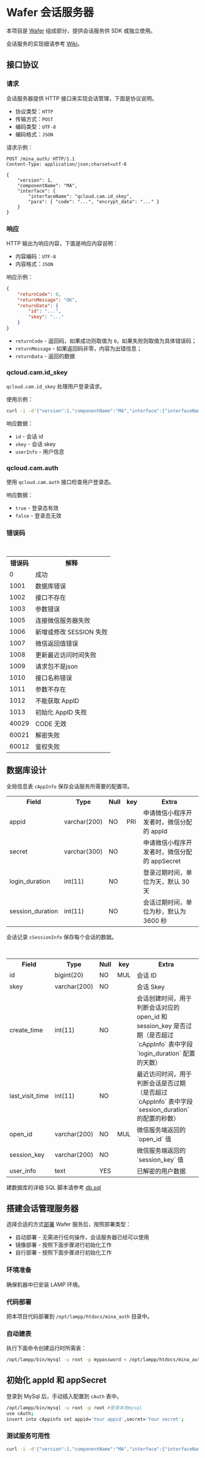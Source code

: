 Wafer 会话服务器
===============

本项目是 [Wafer](https://github.com/tencentyun/wafer) 组成部分，提供会话服务供 SDK 或独立使用。

会话服务的实现细请参考 [Wiki](https://github.com/tencentyun/wafer/wiki/%E4%BC%9A%E8%AF%9D%E6%9C%8D%E5%8A%A1)。


## 接口协议

### 请求

会话服务器提供 HTTP 接口来实现会话管理，下面是协议说明。

* 协议类型：`HTTP`
* 传输方式：`POST`
* 编码类型：`UTF-8`
* 编码格式：`JSON`

请求示例：

```http
POST /mina_auth/ HTTP/1.1
Content-Type: application/json;charset=utf-8

{
    "version": 1,
    "componentName": "MA",
    "interface": {
        "interfaceName": "qcloud.cam.id_skey",
        "para": { "code": "...", "encrypt_data": "..." }
    }
}
```

### 响应

HTTP 输出为响应内容，下面是响应内容说明：

* 内容编码：`UTF-8`
* 内容格式：`JSON`

响应示例：

```json
{
    "returnCode": 0,
    "returnMessage": "OK",
    "returnData": {
        "id": "...",
        "skey": "..."
    }
}
```

* `returnCode` - 返回码，如果成功则取值为 `0`，如果失败则取值为具体错误码；
* `returnMessage` - 如果返回码非零，内容为出错信息；
* `returnData` - 返回的数据

### qcloud.cam.id_skey

`qcloud.cam.id_skey` 处理用户登录请求。

使用示例：

```sh
curl -i -d'{"version":1,"componentName":"MA","interface":{"interfaceName":"qcloud.cam.id_skey","para":{"code":"001EWYiD1CVtKg0jXGjD1e6WiD1EWYiC","encrypt_data":"DNlJKYA0mJ3+RDXD/syznaLVLlaF4drGzeZvJFmjnEKtOAi37kAzC/1tCBr7KqGX8EpiLuWl8qt/kcH9a4LxDC5LQvlRLJlDogTEIwtlT/2jBWBuWwBC3vWFhm7Uuq5AOLZV+xG9UmWPKECDZX9UZpWcPRGQpiY8OOUNBAywVniJv6rC2eADFimdRR2qPiebdC3cry7QAvgvttt1Wk56Nb/1TmIbtJRTay5wb+6AY1H7AT1xPoB6XAXW3RqODXtRR0hZT1s/o5y209Vcc6EBal5QdsbJroXa020ZSD62EnlrOwgYnXy5c8SO+bzNAfRw59SVbI4wUNYz6kJb4NDn+y9dlASRjlt8Rau4xTQS+fZSi8HHUwkwE6RRak3qo8YZ7FWWbN2uwUKgQNlc/MfAfLRcfQw4XUqIdn9lxtRblaY="}}}' http://127.0.0.1/mina_auth/
```

响应数据：

* `id` - 会话 id
* `skey` - 会话 skey
* `userInfo` - 用户信息

### qcloud.cam.auth

使用 `qcloud.cam.auth` 接口检查用户登录态。

响应数据：

* `true` - 登录态有效
* `false` - 登录态无效

### 错误码
<table>
  <tbody>
  <tr>
    <th>错误码</th>
    <th>解释</th>
  </tr>
  <tr>
    <td>0</td>
    <td>成功</td>
  </tr>
  <tr>
    <td>1001</td>
    <td>数据库错误</td>
  </tr>
   <tr>
    <td>1002</td>
    <td>接口不存在</td>
  </tr>
  <tr>
    <td>1003</td>
    <td>参数错误</td>
  </tr>
  <tr>
    <td>1005</td>
    <td>连接微信服务器失败</td>
  </tr>
   <tr>
    <td>1006</td>
    <td>新增或修改 SESSION 失败</td>
  </tr>
  <tr>
    <td>1007</td>
    <td>微信返回值错误</td>
  </tr>
  <tr>
    <td>1008</td>
    <td>更新最近访问时间失败</td>
  </tr>
  <tr>
    <td>1009</td>
    <td>请求包不是json</td>
  </tr>
  <tr>
    <td>1010</td>
    <td>接口名称错误</td>
  </tr>
  <tr>
    <td>1011</td>
    <td>参数不存在</td>
  </tr>
   <tr>
    <td>1012</td>
    <td>不能获取 AppID</td>
  </tr>
   <tr>
    <td>1013</td>
    <td>初始化 AppID 失败</td>
  </tr>
  <tr>
    <td>40029</td>
    <td>CODE 无效</td>
  </tr>
  <tr>
    <td>60021</td>
    <td>解密失败</td>
  </tr>
  <tr>
    <td>60012</td>
    <td>鉴权失败</td>
  </tr>
  </tbody>
</table>

    
## 数据库设计

全局信息表 `cAppInfo` 保存会话服务所需要的配置项。

<table>
  <tbody>
  <tr>
    <th>Field</th>
    <th>Type</th>
    <th>Null</th>
    <th>key</th>
    <th>Extra</th>
  </tr>
  <tr>
    <td>appid</td>
    <td>varchar(200)</td>
    <td>NO</td>
    <td>PRI</td>
    <td>申请微信小程序开发者时，微信分配的 appId</td>
  </tr>
  <tr>
    <td>secret</td>
    <td>varchar(300)</td>
    <td>NO</td>
    <td></td>
    <td>申请微信小程序开发者时，微信分配的 appSecret</td>
  </tr>
  <tr>
    <td>login_duration</td>
    <td>int(11)</td>
    <td>NO</td>
    <td></td>
    <td>登录过期时间，单位为天，默认 30 天</td>
  </tr>
  <tr>
    <td>session_duration</td>
    <td>int(11)</td>
    <td>NO</td>
    <td></td>
    <td>会话过期时间，单位为秒，默认为 3600 秒</td>
  </tr>
  
  </tbody>
</table>
    

会话记录 `cSessionInfo` 保存每个会话的数据。

<table>
  <tbody>
  <tr>
    <th>Field</th>
    <th>Type</th>
    <th>Null</th>
    <th>key</th>
    <th>Extra</th>
  </tr>
  <tr>
    <td>id</td>
    <td>bigint(20)</td>
    <td>NO</td>
    <td>MUL</td>
    <td>会话 ID</td>
  </tr>
  <tr>
    <td>skey</td>
    <td>varchar(200)</td>
    <td>NO</td>
    <td></td>
    <td>会话 Skey</td>
  </tr>
  <tr>
    <td>create_time</td>
    <td>int(11)</td>
    <td>NO</td>
    <td></td>
    <td>会话创建时间，用于判断会话对应的 open_id 和 session_key 是否过期（是否超过 `cAppInfo` 表中字段 `login_duration` 配置的天数）</td>
  </tr>
  <tr>
    <td>last_visit_time</td>
    <td>int(11)</td>
    <td>NO</td>
    <td></td>
    <td>最近访问时间，用于判断会话是否过期（是否超过 `cAppInfo` 表中字段 `session_duration` 的配置的秒数）</td>
  </tr>
  <tr>
    <td>open_id</td>
    <td>varchar(200)</td>
    <td>NO</td>
    <td>MUL</td>
    <td>微信服务端返回的 `open_id` 值 </td>
  </tr>
  <tr>
    <td>session_key</td>
    <td>varchar(200)</td>
    <td>NO</td>
    <td></td>
    <td>微信服务端返回的 `session_key` 值 </td>
  </tr>
  <tr>
    <td>user_info</td>
    <td>text</td>
    <td>YES</td>
    <td></td>
    <td>已解密的用户数据</td>
  </tr>
  </tbody>
</table>

建数据库的详细 SQL 脚本请参考 [db.sql](https://github.com/tencentyun/wafer-session-server/blob/master/db.sql)


## 搭建会话管理服务器

选择合适的方式[部署](https://github.com/tencentyun/wafer/wiki#%E9%83%A8%E7%BD%B2%E6%96%B9%E5%BC%8F) Wafer 服务后，按照部署类型：

* 自动部署 - 无需进行任何操作，会话服务器已经可以使用
* 镜像部署 - 按照下面步骤进行初始化工作
* 自行部署 - 按照下面步骤进行初始化工作


### 环境准备

确保机器中已安装 LAMP 环境。

### 代码部署

把本项目代码部署到 `/opt/lampp/htdocs/mina_auth` 目录中。

### 自动建表

执行下面命令创建运行时所需表：

```sh
/opt/lampp/bin/mysql -u root -p mypassword < /opt/lampp/htdocs/mina_auth/system/db/db.sql
```
   
## 初始化 appId 和 appSecret

登录到 MySql 后，手动插入配置到 `cAuth` 表中。

```sh
/opt/lampp/bin/mysql -u root -p root #登录本地mysql
use cAuth;
insert into cAppinfo set appid='Your appid',secret='Your secret';
```
    
### 测试服务可用性

```sh
curl -i -d'{"version":1,"componentName":"MA","interface":{"interfaceName":"qcloud.cam.id_skey","para":{"code":"001EWYiD1CVtKg0jXGjD1e6WiD1EWYiC","encrypt_data":"DNlJKYA0mJ3+RDXD/syznaLVLlaF4drGzeZvJFmjnEKtOAi37kAzC/1tCBr7KqGX8EpiLuWl8qt/kcH9a4LxDC5LQvlRLJlDogTEIwtlT/2jBWBuWwBC3vWFhm7Uuq5AOLZV+xG9UmWPKECDZX9UZpWcPRGQpiY8OOUNBAywVniJv6rC2eADFimdRR2qPiebdC3cry7QAvgvttt1Wk56Nb/1TmIbtJRTay5wb+6AY1H7AT1xPoB6XAXW3RqODXtRR0hZT1s/o5y209Vcc6EBal5QdsbJroXa020ZSD62EnlrOwgYnXy5c8SO+bzNAfRw59SVbI4wUNYz6kJb4NDn+y9dlASRjlt8Rau4xTQS+fZSi8HHUwkwE6RRak3qo8YZ7FWWbN2uwUKgQNlc/MfAfLRcfQw4XUqIdn9lxtRblaY="}}}' http://127.0.0.1/mina_auth/
```
    
    
